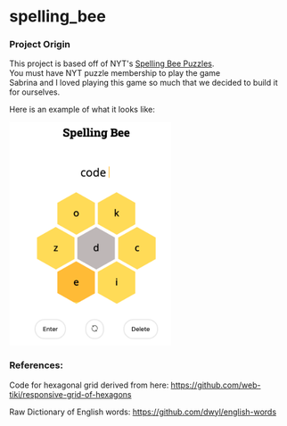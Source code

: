 # spelling_bee

### Project Origin
This project is based off of NYT's [Spelling Bee Puzzles](https://www.nytimes.com/puzzles/spelling-bee).
<br>You must have NYT puzzle membership to play the game 
<br>Sabrina and I loved playing this game so much that we decided to build it for ourselves. 


Here is an example of what it looks like:

<img src="screen_shot_game.png" width="290" height="400" />

###  References: 

Code for hexagonal grid derived from here: https://github.com/web-tiki/responsive-grid-of-hexagons

Raw Dictionary of English words: https://github.com/dwyl/english-words


